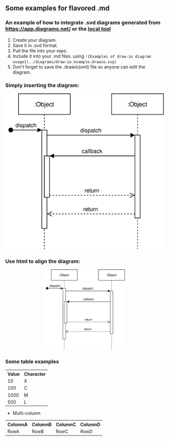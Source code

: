 ## Some examples for flavored .md

### An example of how to integrate .svd diagrams generated from https://app.diagrams.net/ or the [local tool](https://github.com/jgraph/drawio-desktop/releases/latest)

1. Create your diagram.
1. Save it in .svd format.
1. Pull the file into your repo.
1. Include it into your .md files. using `![Examples of draw-io diagram usage](../diagrams/draw-io_example.drawio.svg)`
1. Don't forget to save the .drawio(xml) file so anyone can edit the diagram.

### Simply inserting the diagram:
![Examples of draw-io xml diagram usage](../diagrams/draw-io_example.drawio.svg)

### Use html to align the diagram:

<p align="center">
          <img width="256" height="256" src="../diagrams/draw-io_example.drawio.svg">
</p>

### Some table examples

<table>
    <tr>
        <th>Value</th>
        <th>Character</th>
    </tr>
    <tr>
        <td>10</td>
        <td>X</td>
    </tr>
    <tr>
        <td>100</td>
        <td>C</td>
    </tr>
    <tr>
        <td>1000</td>
        <td>M</td>
    </tr>
    <tr>
        <td>500</td>
        <td>L</td>
    </tr>
</table>


- Multi-column

<table>
    <tr>
        <th>ColumnA</th>
        <th>ColumnB</th>
        <th>ColumnC</th>
        <th>ColumnD</th>
    </tr>
    <tr>
        <td>RowA</td>
        <td>RowB</td>
        <td>RowC</td>
        <td>RowD</td>
    </tr>
</table>
